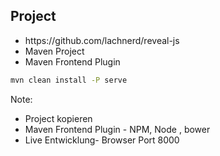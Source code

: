 ## <i class="far fa-keyboard"></i> Project
* <!-- .element: class="fragment" --> https://github.com/lachnerd/reveal-js
* <!-- .element: class="fragment" --> Maven Project
* <!-- .element: class="fragment" --> Maven Frontend Plugin

```bash
mvn clean install -P serve
```
<!-- .element: class="fragment" -->

Note:
- Project kopieren
- Maven Frontend Plugin - NPM, Node , bower
- Live Entwicklung- Browser Port 8000
